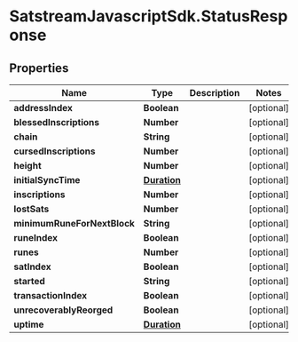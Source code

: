 # SatstreamJavascriptSdk.StatusResponse

## Properties
Name | Type | Description | Notes
------------ | ------------- | ------------- | -------------
**addressIndex** | **Boolean** |  | [optional] 
**blessedInscriptions** | **Number** |  | [optional] 
**chain** | **String** |  | [optional] 
**cursedInscriptions** | **Number** |  | [optional] 
**height** | **Number** |  | [optional] 
**initialSyncTime** | [**Duration**](Duration.md) |  | [optional] 
**inscriptions** | **Number** |  | [optional] 
**lostSats** | **Number** |  | [optional] 
**minimumRuneForNextBlock** | **String** |  | [optional] 
**runeIndex** | **Boolean** |  | [optional] 
**runes** | **Number** |  | [optional] 
**satIndex** | **Boolean** |  | [optional] 
**started** | **String** |  | [optional] 
**transactionIndex** | **Boolean** |  | [optional] 
**unrecoverablyReorged** | **Boolean** |  | [optional] 
**uptime** | [**Duration**](Duration.md) |  | [optional] 
